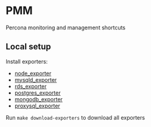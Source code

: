 # PMM

Percona monitoring and management shortcuts

## Local setup
Install exporters:
* [node_exporter](https://github.com/percona/node_exporter)
* [mysqld_exporter](https://github.com/percona/mysqld_exporter)
* [rds_exporter](https://github.com/percona/rds_exporter)
* [postgres_exporter](https://github.com/percona/postgres_exporter)
* [mongodb_exporter](https://github.com/percona/mongodb_exporter)
* [proxysql_exporter](https://github.com/percona/proxysql_exporter)

Run `make download-exporters` to download all exporters